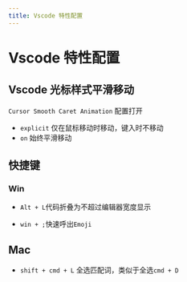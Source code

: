 ```yaml
---
title: Vscode 特性配置
---
```


# Vscode 特性配置

## Vscode 光标样式平滑移动

`Cursor Smooth Caret Animation` 配置打开

- `explicit` 仅在鼠标移动时移动，键入时不移动
- `on` 始终平滑移动

## 快捷键

### Win

- `Alt + L`代码折叠为不超过编辑器宽度显示

- `win + ;`快速呼出`Emoji`

## Mac

- `shift + cmd + L` 全选匹配词，类似于全选`cmd + D`